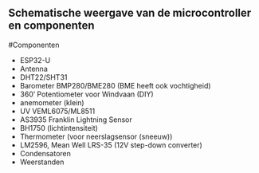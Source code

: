 ## Schematische weergave van de microcontroller en componenten  
#Componenten  
* ESP32-U
* Antenna
* DHT22/SHT31
* Barometer BMP280/BME280 (BME heeft ook vochtigheid)
* 360’ Potentiometer voor Windvaan (DIY)
* anemometer (klein)
* UV VEML6075/ML8511
* AS3935 Franklin Lightning Sensor
* BH1750 (lichtintensiteit)
* Thermometer (voor neerslagsensor (sneeuw))
* LM2596, Mean Well LRS-35 (12V step-down converter)
* Condensatoren
* Weerstanden

